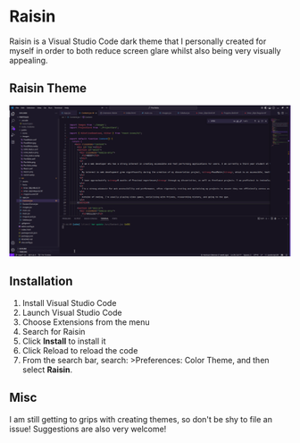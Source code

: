 # Raisin 

Raisin is a Visual Studio Code dark theme that I personally created for myself in order to both reduce screen glare whilst also being very visually appealing. 

## Raisin Theme

![image](./theme-example.png)

## Installation

1. Install Visual Studio Code
2. Launch Visual Studio Code
3. Choose Extensions from the menu
4. Search for Raisin
5. Click <b>Install</b> to install it
6. Click Reload to reload the code
7. From the search bar, search: >Preferences: Color Theme, and then select <b>Raisin</b>.

## Misc

I am still getting to grips with creating themes, so don't be shy to file an issue! Suggestions are also very welcome!
